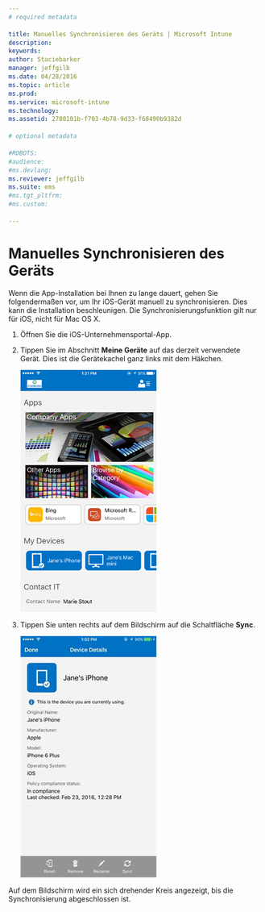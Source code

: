 ```yaml
---
# required metadata

title: Manuelles Synchronisieren des Geräts | Microsoft Intune
description:
keywords:
author: Staciebarker
manager: jeffgilb
ms.date: 04/28/2016
ms.topic: article
ms.prod:
ms.service: microsoft-intune
ms.technology:
ms.assetid: 2780101b-f703-4b78-9d33-f68490b9382d

# optional metadata

#ROBOTS:
#audience:
#ms.devlang:
ms.reviewer: jeffgilb
ms.suite: ems
#ms.tgt_pltfrm:
#ms.custom:

---
```



# Manuelles Synchronisieren des Geräts

Wenn die App-Installation bei Ihnen zu lange dauert, gehen Sie folgendermaßen vor, um Ihr iOS-Gerät manuell zu synchronisieren. Dies kann die Installation beschleunigen. Die Synchronisierungsfunktion gilt nur für iOS, nicht für Mac OS X.

1. Öffnen Sie die iOS-Unternehmensportal-App.

2. Tippen Sie im Abschnitt **Meine Geräte** auf das derzeit verwendete Gerät. Dies ist die Gerätekachel ganz links mit dem Häkchen.

    ![ios-sync-1-comp-portal-apps](./media/ios-sync-1-comp-portal-apps.png)

3.  Tippen Sie unten rechts auf dem Bildschirm auf die Schaltfläche **Sync**.

    ![ios-sync-2-sync-button](./media/ios-sync-2-sync-button.png)

Auf dem Bildschirm wird ein sich drehender Kreis angezeigt, bis die Synchronisierung abgeschlossen ist.

<!--HONumber=May16_HO1-->



